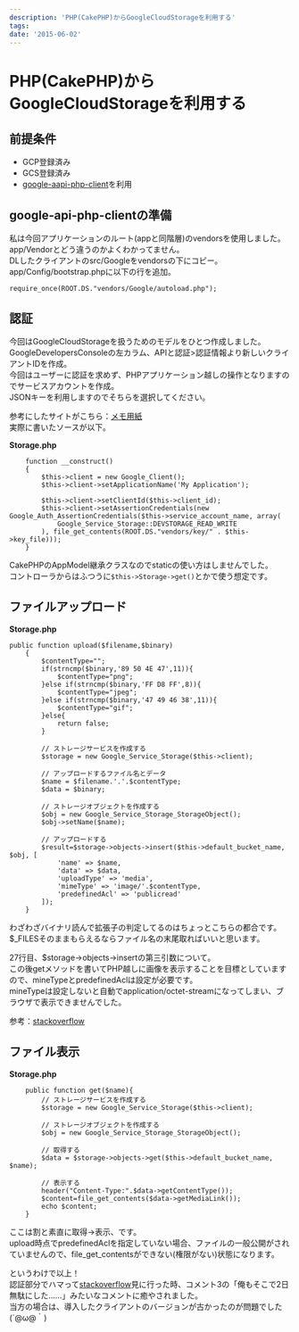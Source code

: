 ```yaml
---
description: 'PHP(CakePHP)からGoogleCloudStorageを利用する'
tags:
date: '2015-06-02'
---
```

# PHP(CakePHP)からGoogleCloudStorageを利用する
  
## 前提条件  
 - GCP登録済み  
 - GCS登録済み  
 - [google-aapi-php-client](https://github.com/google/google-api-php-client)を利用  
  
## google-api-php-clientの準備  
私は今回アプリケーションのルート(appと同階層)のvendorsを使用しました。app/Vendorとどう違うのかよくわかってません。  
DLしたクライアントのsrc/Googleをvendorsの下にコピー。  
app/Config/bootstrap.phpに以下の行を追加。  
  
```bootstrap.php
require_once(ROOT.DS."vendors/Google/autoload.php");
```  
  
## 認証  
今回はGoogleCloudStorageを扱うためのモデルをひとつ作成しました。  
GoogleDevelopersConsoleの左カラム、APIと認証>認証情報より新しいクライアントIDを作成。  
今回はユーザーに認証を求めず、PHPアプリケーション越しの操作となりますのでサービスアカウントを作成。  
JSONキーを利用しますのでそちらを選択してください。  
  
参考にしたサイトがこちら：[メモ用紙](http://d.hatena.ne.jp/scientre/20140626/google_analytics_api)  
実際に書いたソースが以下。  
  
**Storage.php**  
```php:Storage.php
    function __construct()
    {
        $this->client = new Google_Client();
        $this->client->setApplicationName('My Application');
        
        $this->client->setClientId($this->client_id);
        $this->client->setAssertionCredentials(new Google_Auth_AssertionCredentials($this->service_account_name, array(
            Google_Service_Storage::DEVSTORAGE_READ_WRITE
        ), file_get_contents(ROOT.DS."vendors/key/" . $this->key_file)));
    }
```  
  
CakePHPのAppModel継承クラスなのでstaticの使い方はしませんでした。  
コントローラからはふつうに```$this->Storage->get()```とかで使う想定です。  
  
## ファイルアップロード  
  
**Storage.php**  
```php:Storage.php
public function upload($filename,$binary)
    {
        $contentType="";
        if(strncmp($binary,'89 50 4E 47',11)){
            $contentType="png";
        }else if(strncmp($binary,'FF D8 FF',8)){
            $contentType="jpeg";
        }else if(strncmp($binary,'47 49 46 38',11)){
            $contentType="gif";
        }else{
            return false;
        }
        
        // ストレージサービスを作成する
        $storage = new Google_Service_Storage($this->client);
        
        // アップロードするファイル名とデータ
        $name = $filename.'.'.$contentType;
        $data = $binary;
        
        // ストレージオブジェクトを作成する
        $obj = new Google_Service_Storage_StorageObject();
        $obj->setName($name);
        
        // アップロードする
        $result=$storage->objects->insert($this->default_bucket_name, $obj, [
            'name' => $name,
            'data' => $data,
            'uploadType' => 'media',
            'mimeType' => 'image/'.$contentType,
            'predefinedAcl' => 'publicread'
        ]);
    }
```  
  
わざわざバイナリ読んで拡張子の判定してるのはちょっとこちらの都合です。  
$_FILESそのままもらえるならファイル名の末尾取ればいいと思います。  
  
27行目、$storage->objects->insertの第三引数について。  
この後getメソッドを書いてPHP越しに画像を表示することを目標としていますので、mineTypeとpredefinedAclは設定が必要です。  
mineTypeは設定しないと自動でapplication/octet-streamになってしまい、ブラウザで表示できませんでした。  
  
参考：[stackoverflow](http://stackoverflow.com/questions/20060445/cant-set-content-type-to-google-storage-with-the-google-php-client)  
  
## ファイル表示  
  
**Storage.php**  
```php:Storage.php
    public function get($name){
        // ストレージサービスを作成する
        $storage = new Google_Service_Storage($this->client);
        
        // ストレージオブジェクトを作成する
        $obj = new Google_Service_Storage_StorageObject();
        
        // 取得する
        $data = $storage->objects->get($this->default_bucket_name, $name);
        
        // 表示する
        header("Content-Type:".$data->getContentType());
        $content=file_get_contents($data->getMediaLink());
        echo $content;
    }
```  
  
ここは割と素直に取得→表示、です。  
upload時点でpredefinedAclを指定していない場合、ファイルの一般公開がされていませんので、file_get_contentsができない(権限がない)状態になります。  
  
というわけで以上！  
認証部分でハマって[stackoverflow](http://stackoverflow.com/questions/22079057/getting-unable-to-parse-the-p12-file-error-with-google-api-php-client)見に行った時、コメント3の「俺もそこで2日無駄にした……」みたいなコメントに癒やされました。  
当方の場合は、導入したクライアントのバージョンが古かったのが問題でした(´@ω@｀)  
